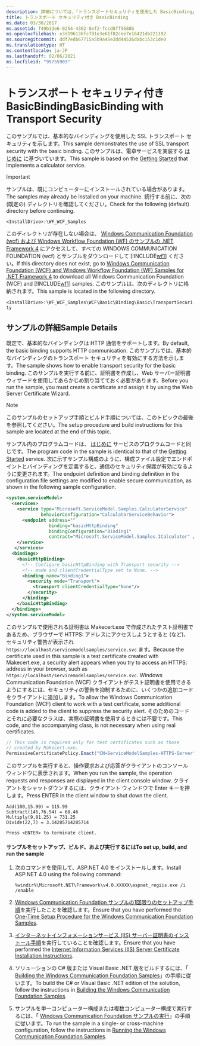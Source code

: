 ```yaml
---
description: 詳細については、「トランスポートセキュリティを使用した BasicBinding」を参照してください。
title: トランスポート セキュリティ付き BasicBinding
ms.date: 03/30/2017
ms.assetid: f49b1de6-0254-4362-8ef2-fccd8ff9688b
ms.openlocfilehash: e3d196136fcf91e3e61f82cee7e16421db221192
ms.sourcegitcommit: ddf7edb67715a5b9a45e3dd44536dabc153c1de0
ms.translationtype: HT
ms.contentlocale: ja-JP
ms.lasthandoff: 02/06/2021
ms.locfileid: "99755903"
---
```

# <a name="basicbinding-with-transport-security"></a><span data-ttu-id="e8b76-103">トランスポート セキュリティ付き BasicBinding</span><span class="sxs-lookup"><span data-stu-id="e8b76-103">BasicBinding with Transport Security</span></span>

<span data-ttu-id="e8b76-104">このサンプルでは、基本的なバインディングを使用した SSL トランスポート セキュリティを示します。</span><span class="sxs-lookup"><span data-stu-id="e8b76-104">This sample demonstrates the use of SSL transport security with the basic binding.</span></span> <span data-ttu-id="e8b76-105">このサンプルは、電卓サービスを実装する [はじめに](getting-started-sample.md) に基づいています。</span><span class="sxs-lookup"><span data-stu-id="e8b76-105">This sample is based on the [Getting Started](getting-started-sample.md) that implements a calculator service.</span></span>

> [!IMPORTANT]
> <span data-ttu-id="e8b76-106">サンプルは、既にコンピューターにインストールされている場合があります。</span><span class="sxs-lookup"><span data-stu-id="e8b76-106">The samples may already be installed on your machine.</span></span> <span data-ttu-id="e8b76-107">続行する前に、次の (既定の) ディレクトリを確認してください。</span><span class="sxs-lookup"><span data-stu-id="e8b76-107">Check for the following (default) directory before continuing.</span></span>
>
> `<InstallDrive>:\WF_WCF_Samples`
>
> <span data-ttu-id="e8b76-108">このディレクトリが存在しない場合は、 [Windows Communication Foundation (wcf) および Windows Workflow Foundation (WF) のサンプルの .NET Framework 4](https://www.microsoft.com/download/details.aspx?id=21459) にアクセスして、すべての WINDOWS COMMUNICATION FOUNDATION (wcf) とサンプルをダウンロードして [!INCLUDE[wf1](../../../../includes/wf1-md.md)] ください。</span><span class="sxs-lookup"><span data-stu-id="e8b76-108">If this directory does not exist, go to [Windows Communication Foundation (WCF) and Windows Workflow Foundation (WF) Samples for .NET Framework 4](https://www.microsoft.com/download/details.aspx?id=21459) to download all Windows Communication Foundation (WCF) and [!INCLUDE[wf1](../../../../includes/wf1-md.md)] samples.</span></span> <span data-ttu-id="e8b76-109">このサンプルは、次のディレクトリに格納されます。</span><span class="sxs-lookup"><span data-stu-id="e8b76-109">This sample is located in the following directory.</span></span>
>
> `<InstallDrive>:\WF_WCF_Samples\WCF\Basic\Binding\Basic\TransportSecurity`

## <a name="sample-details"></a><span data-ttu-id="e8b76-110">サンプルの詳細</span><span class="sxs-lookup"><span data-stu-id="e8b76-110">Sample Details</span></span>

<span data-ttu-id="e8b76-111">既定で、基本的なバインディングは HTTP 通信をサポートします。</span><span class="sxs-lookup"><span data-stu-id="e8b76-111">By default, the basic binding supports HTTP communication.</span></span> <span data-ttu-id="e8b76-112">このサンプルでは、基本的なバインディングのトランスポート セキュリティを有効にする方法を示します。</span><span class="sxs-lookup"><span data-stu-id="e8b76-112">The sample shows how to enable transport security for the basic binding.</span></span> <span data-ttu-id="e8b76-113">このサンプルを実行する前に、証明書を作成し、Web サーバー証明書ウィザードを使用してあらかじめ割り当てておく必要があります。</span><span class="sxs-lookup"><span data-stu-id="e8b76-113">Before you run the sample, you must create a certificate and assign it by using the Web Server Certificate Wizard.</span></span>

> [!NOTE]
> <span data-ttu-id="e8b76-114">このサンプルのセットアップ手順とビルド手順については、このトピックの最後を参照してください。</span><span class="sxs-lookup"><span data-stu-id="e8b76-114">The setup procedure and build instructions for this sample are located at the end of this topic.</span></span>

<span data-ttu-id="e8b76-115">サンプル内のプログラムコードは、 [はじめに](getting-started-sample.md) サービスのプログラムコードと同じです。</span><span class="sxs-lookup"><span data-stu-id="e8b76-115">The program code in the sample is identical to that of the [Getting Started](getting-started-sample.md) service.</span></span> <span data-ttu-id="e8b76-116">次に示すサンプル構成のように、構成ファイル設定でエンドポイントとバインディングを定義すると、通信のセキュリティ保護が有効になるように変更されます。</span><span class="sxs-lookup"><span data-stu-id="e8b76-116">The endpoint definition and binding definition in the configuration file settings are modified to enable secure communication, as shown in the following sample configuration.</span></span>

```xml
<system.serviceModel>
  <services>
    <service type="Microsoft.ServiceModel.Samples.CalculatorService"
             behaviorConfiguration="CalculatorServiceBehavior">
      <endpoint address=""
                binding="basicHttpBinding"
                bindingConfiguration="Binding1"
                contract="Microsoft.ServiceModel.Samples.ICalculator" />
    </service>
   </services>
  <bindings>
    <basicHttpBinding>
      <!-- Configure basicHttpBinding with Transport security -->
      <!-- mode and clientCredentialType set to None. -->
      <binding name="Binding1">
        <security mode="Transport">
          <transport clientCredentialType="None"/>
        </security>
      </binding>
    </basicHttpBinding>
  </bindings>
</system.serviceModel>
```

<span data-ttu-id="e8b76-117">このサンプルで使用される証明書は Makecert.exe で作成されたテスト証明書であるため、ブラウザーで HTTPS: アドレスにアクセスしようとすると (など)、セキュリティ警告が表示され `https://localhost/servicemodelsamples/service.svc` ます。</span><span class="sxs-lookup"><span data-stu-id="e8b76-117">Because the certificate used in this sample is a test certificate created with Makecert.exe, a security alert appears when you try to access an HTTPS: address in your browser, such as `https://localhost/servicemodelsamples/service.svc`.</span></span> <span data-ttu-id="e8b76-118">Windows Communication Foundation (WCF) クライアントがテスト証明書を使用できるようにするには、セキュリティの警告を抑制するために、いくつかの追加コードをクライアントに追加します。</span><span class="sxs-lookup"><span data-stu-id="e8b76-118">To allow the Windows Communication Foundation (WCF) client to work with a test certificate, some additional code is added to the client to suppress the security alert.</span></span> <span data-ttu-id="e8b76-119">そのためのコードとそれに必要なクラスは、実際の証明書を使用するときには不要です。</span><span class="sxs-lookup"><span data-stu-id="e8b76-119">This code, and the accompanying class, is not necessary when using real certificates.</span></span>

```csharp
// This code is required only for test certificates such as those
// created by Makecert.exe.
PermissiveCertificatePolicy.Enact("CN=ServiceModelSamples-HTTPS-Server");
```

<span data-ttu-id="e8b76-120">このサンプルを実行すると、操作要求および応答がクライアントのコンソール ウィンドウに表示されます。</span><span class="sxs-lookup"><span data-stu-id="e8b76-120">When you run the sample, the operation requests and responses are displayed in the client console window.</span></span> <span data-ttu-id="e8b76-121">クライアントをシャットダウンするには、クライアント ウィンドウで Enter キーを押します。</span><span class="sxs-lookup"><span data-stu-id="e8b76-121">Press ENTER in the client window to shut down the client.</span></span>

```console
Add(100,15.99) = 115.99
Subtract(145,76.54) = 68.46
Multiply(9,81.25) = 731.25
Divide(22,7) = 3.14285714285714

Press <ENTER> to terminate client.
```

#### <a name="to-set-up-build-and-run-the-sample"></a><span data-ttu-id="e8b76-122">サンプルをセットアップ、ビルド、および実行するには</span><span class="sxs-lookup"><span data-stu-id="e8b76-122">To set up, build, and run the sample</span></span>

1. <span data-ttu-id="e8b76-123">次のコマンドを使用して、ASP.NET 4.0 をインストールします。</span><span class="sxs-lookup"><span data-stu-id="e8b76-123">Install ASP.NET 4.0 using the following command:</span></span>

    ```console
    %windir%\Microsoft.NET\Framework\v4.0.XXXXX\aspnet_regiis.exe /i /enable
    ```

2. <span data-ttu-id="e8b76-124">[Windows Communication Foundation サンプルの1回限りのセットアップ手順](one-time-setup-procedure-for-the-wcf-samples.md)を実行したことを確認します。</span><span class="sxs-lookup"><span data-stu-id="e8b76-124">Ensure that you have performed the [One-Time Setup Procedure for the Windows Communication Foundation Samples](one-time-setup-procedure-for-the-wcf-samples.md).</span></span>

3. <span data-ttu-id="e8b76-125">[インターネットインフォメーションサービス (IIS) サーバー証明書のインストール手順](iis-server-certificate-installation-instructions.md)を実行していることを確認します。</span><span class="sxs-lookup"><span data-stu-id="e8b76-125">Ensure that you have performed the [Internet Information Services (IIS) Server Certificate Installation Instructions](iis-server-certificate-installation-instructions.md).</span></span>

4. <span data-ttu-id="e8b76-126">ソリューションの C# 版または Visual Basic .NET 版をビルドするには、「 [Building the Windows Communication Foundation Samples](building-the-samples.md)」の手順に従います。</span><span class="sxs-lookup"><span data-stu-id="e8b76-126">To build the C# or Visual Basic .NET edition of the solution, follow the instructions in [Building the Windows Communication Foundation Samples](building-the-samples.md).</span></span>

5. <span data-ttu-id="e8b76-127">サンプルを単一コンピューター構成または複数コンピューター構成で実行するには、「 [Windows Communication Foundation サンプルの実行](running-the-samples.md)」の手順に従います。</span><span class="sxs-lookup"><span data-stu-id="e8b76-127">To run the sample in a single- or cross-machine configuration, follow the instructions in [Running the Windows Communication Foundation Samples](running-the-samples.md).</span></span>
